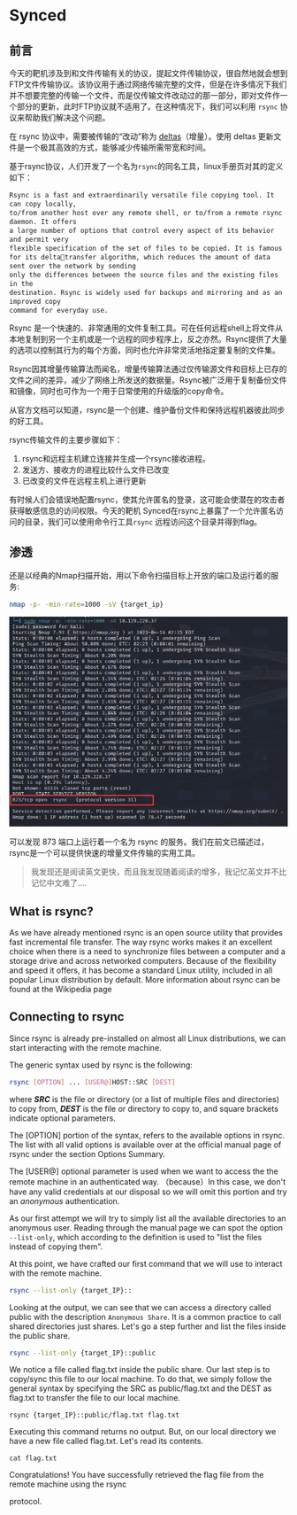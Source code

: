 # Synced

## 前言

今天的靶机涉及到和文件传输有关的协议，提起文件传输协议，很自然地就会想到FTP文件传输协议。该协议用于通过网络传输完整的文件，但是在许多情况下我们并不想要完整的传输一个文件，而是仅传输文件改动过的那一部分，即对文件作一个部分的更新，此时FTP协议就不适用了。在这种情况下，我们可以利用 `rsync` 协议来帮助我们解决这个问题。

在 rsync 协议中，需要被传输的“改动”称为 [deltas](https://en.wikipedia.org/wiki/Delta_update)（增量）。使用 deltas 更新文件是一个极其高效的方式，能够减少传输所需带宽和时间。

基于rsync协议，人们开发了一个名为`rsync`的同名工具，linux手册页对其的定义如下：

```
Rsync is a fast and extraordinarily versatile file copying tool. It can copy locally,
to/from another host over any remote shell, or to/from a remote rsync daemon. It offers
a large number of options that control every aspect of its behavior and permit very
flexible specification of the set of files to be copied. It is famous for its deltatransfer algorithm, which reduces the amount of data sent over the network by sending
only the differences between the source files and the existing files in the
destination. Rsync is widely used for backups and mirroring and as an improved copy
command for everyday use.
```

Rsync 是一个快速的、非常通用的文件复制工具。可在任何远程shell上将文件从本地复制到另一个主机或是一个远程的同步程序上，反之亦然。Rsync提供了大量的选项以控制其行为的每个方面，同时也允许非常灵活地指定要复制的文件集。

Rsync因其增量传输算法而闻名，增量传输算法通过仅传输源文件和目标上已存的文件之间的差异，减少了网络上所发送的数据量。Rsync被广泛用于复制备份文件和镜像，同时也可作为一个用于日常使用的升级版的copy命令。

从官方文档可以知道，rsync是一个创建、维护备份文件和保持远程机器彼此同步的好工具。

rsync传输文件的主要步骤如下：

1. rsync和远程主机建立连接并生成一个rsync接收进程。
2. 发送方、接收方的进程比较什么文件已改变
3. 已改变的文件在远程主机上进行更新



有时候人们会错误地配置rsync，使其允许匿名的登录，这可能会使潜在的攻击者获得敏感信息的访问权限。今天的靶机 Synced在rsync上暴露了一个允许匿名访问的目录，我们可以使用命令行工具`rsync` 远程访问这个目录并得到flag。

## 渗透

还是以经典的Nmap扫描开始，用以下命令扫描目标上开放的端口及运行着的服务:

```bash
nmap -p- -min-rate=1000 -sV {target_ip}
```



![image-20230416142922587](image-20230416142922587.png)

可以发现 873 端口上运行着一个名为 rsync 的服务。我们在前文已描述过，rsync是一个可以提供快速的增量文件传输的实用工具。

> 我发现还是阅读英文更快，而且我发现随着阅读的增多，我记忆英文并不比记忆中文难了....

## What is rsync? 

As we have already mentioned rsync is an open source utility that provides fast incremental file transfer. The way rsync works makes it an excellent choice when there is a need to synchronize files between a computer and a storage drive and across networked computers. Because of the flexibility and speed it offers, it has become a standard Linux utility, included in all popular Linux distribution by default. More information about rsync can be found at the Wikipedia page

## Connecting to rsync

Since rsync is already pre-installed on almost all Linux distributions, we can start interacting with the remote machine.

The generic syntax used by rsync is the following:

```bash
rsync [OPTION] ... [USER@]HOST::SRC [DEST]
```

where _**SRC**_ is the file or directory (or a list of multiple files and directories) to copy from, _**DEST**_ is the file or
directory to copy to, and square brackets indicate optional parameters.

The [OPTION] portion of the syntax, refers to the available options in rsync. The list with all valid options is available over at the official manual page of rsync under the section Options Summary.

The [USER@] optional parameter is used when we want to access the the remote machine in an authenticated way. （because）In this case, we don't have any valid credentials at our disposal so we will omit this portion and try an _anonymous_ authentication.

As our first attempt we will try to simply list all the available directories to an anonymous user. Reading
through the manual page we can spot the option `--list-only`, which according to the definition is used to "list the files instead of copying them".

At this point, we have crafted our first command that we will use to interact with the remote machine.

```bash
rsync --list-only {target_IP}::
```

Looking at the output, we can see that we can access a directory called public with the description `Anonymous Share`. It is a common practice to call shared directories just shares. Let's go a step further and list the files inside the public share.

```bash
rsync --list-only {target_IP}::public
```





We notice a file called flag.txt inside the public share. Our last step is to copy/sync this file to our local machine. To do that, we simply follow the general syntax by specifying the SRC as public/flag.txt and the DEST as flag.txt to transfer the file to our local machine.

```
rsync {target_IP}::public/flag.txt flag.txt
```

Executing this command returns no output. But, on our local directory we have a new file called flag.txt. Let's read its contents.

```
cat flag.txt
```

Congratulations! You have successfully retrieved the flag file from the remote machine using the rsync

protocol.





